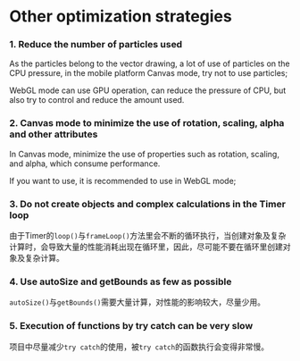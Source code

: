 # Other optimization strategies

### 1. Reduce the number of particles used

As the particles belong to the vector drawing, a lot of use of particles on the CPU pressure, in the mobile platform Canvas mode, try not to use particles;

WebGL mode can use GPU operation, can reduce the pressure of CPU, but also try to control and reduce the amount used.



### 2. Canvas mode to minimize the use of rotation, scaling, alpha and other attributes

In Canvas mode, minimize the use of properties such as rotation, scaling, and alpha, which consume performance.

If you want to use, it is recommended to use in WebGL mode;



### 3. Do not create objects and complex calculations in the Timer loop

由于Timer的`loop()`与`frameLoop()`方法里会不断的循环执行，当创建对象及复杂计算时，会导致大量的性能消耗出现在循环里，因此，尽可能不要在循环里创建对象及复杂计算。



### 4. Use autoSize and getBounds as few as possible

`autoSize()`与`getBounds()`需要大量计算，对性能的影响较大，尽量少用。



### 5. Execution of functions by try catch can be very slow

项目中尽量减少`try catch`的使用，被`try catch`的函数执行会变得非常慢。

 
